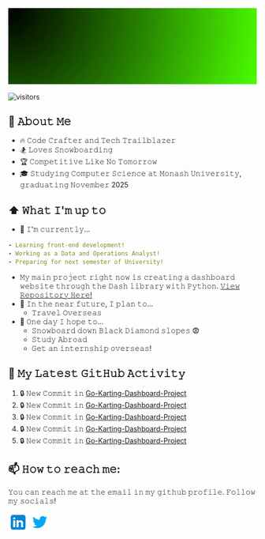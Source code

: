 <img src="https://raw.githubusercontent.com/Sketchy2/Sketchy2/master/header.gif" alt="// Mitchell Whitten" title="// Mitchell Whitten"/>

![visitors](https://vbr.wocr.tk/badge?page_id=Sketchy2.Sketchy2&color=00cf00)

## :book: 𝙰𝚋𝚘𝚞𝚝 𝙼𝚎
- 🔥 𝙲𝚘𝚍𝚎 𝙲𝚛𝚊𝚏𝚝𝚎𝚛 𝚊𝚗𝚍 𝚃𝚎𝚌𝚑 𝚃𝚛𝚊𝚒𝚕𝚋𝚕𝚊𝚣𝚎𝚛
- 🏂 𝙻𝚘𝚟𝚎𝚜 𝚂𝚗𝚘𝚠𝚋𝚘𝚊𝚛𝚍𝚒𝚗𝚐
- 🏆 𝙲𝚘𝚖𝚙𝚎𝚝𝚒𝚝𝚒𝚟𝚎 𝙻𝚒𝚔𝚎 𝙽𝚘 𝚃𝚘𝚖𝚘𝚛𝚛𝚘𝚠
- 🎓 𝚂𝚝𝚞𝚍𝚢𝚒𝚗𝚐 𝙲𝚘𝚖𝚙𝚞𝚝𝚎𝚛 𝚂𝚌𝚒𝚎𝚗𝚌𝚎 𝚊𝚝 𝙼𝚘𝚗𝚊𝚜𝚑 𝚄𝚗𝚒𝚟𝚎𝚛𝚜𝚒𝚝𝚢, 𝚐𝚛𝚊𝚍𝚞𝚊𝚝𝚒𝚗𝚐 𝙽𝚘𝚟𝚎𝚖𝚋𝚎𝚛 2025

## ⬆ 𝚆𝚑𝚊𝚝 𝙸'𝚖 𝚞𝚙 𝚝𝚘
- 🔨 𝙸'𝚖 𝚌𝚞𝚛𝚛𝚎𝚗𝚝𝚕𝚢...
```yaml
- Learning front-end development!
- Working as a Data and Operations Analyst!
- Preparing for next semester of University!
```
  - 𝙼𝚢 𝚖𝚊𝚒𝚗 𝚙𝚛𝚘𝚓𝚎𝚌𝚝 𝚛𝚒𝚐𝚑𝚝 𝚗𝚘𝚠 𝚒𝚜 𝚌𝚛𝚎𝚊𝚝𝚒𝚗𝚐 𝚊 𝚍𝚊𝚜𝚑𝚋𝚘𝚊𝚛𝚍 𝚠𝚎𝚋𝚜𝚒𝚝𝚎 𝚝𝚑𝚛𝚘𝚞𝚐𝚑 𝚝𝚑𝚎 𝙳𝚊𝚜𝚑 𝚕𝚒𝚋𝚛𝚊𝚛𝚢 𝚠𝚒𝚝𝚑 𝙿𝚢𝚝𝚑𝚘𝚗.  [𝚅𝚒𝚎𝚠 𝚁𝚎𝚙𝚘𝚜𝚒𝚝𝚘𝚛𝚢 𝙷𝚎𝚛𝚎!](https://github.com/Sketchy2/Go-Karting-Dashboard-Project)
- 🎯 𝙸𝚗 𝚝𝚑𝚎 𝚗𝚎𝚊𝚛 𝚏𝚞𝚝𝚞𝚛𝚎, 𝙸 𝚙𝚕𝚊𝚗 𝚝𝚘...
  - 𝚃𝚛𝚊𝚟𝚎𝚕 𝙾𝚟𝚎𝚛𝚜𝚎𝚊𝚜
- 🤞 𝙾𝚗𝚎 𝚍𝚊𝚢 𝙸 𝚑𝚘𝚙𝚎 𝚝𝚘...
  - 𝚂𝚗𝚘𝚠𝚋𝚘𝚊𝚛𝚍 𝚍𝚘𝚠𝚗 𝙱𝚕𝚊𝚌𝚔 𝙳𝚒𝚊𝚖𝚘𝚗𝚍 𝚜𝚕𝚘𝚙𝚎𝚜 😨
  - 𝚂𝚝𝚞𝚍𝚢 𝙰𝚋𝚛𝚘𝚊𝚍 
  - 𝙶𝚎𝚝 𝚊𝚗 𝚒𝚗𝚝𝚎𝚛𝚗𝚜𝚑𝚒𝚙 𝚘𝚟𝚎𝚛𝚜𝚎𝚊𝚜!

## 🔔 𝙼𝚢 𝙻𝚊𝚝𝚎𝚜𝚝 𝙶𝚒𝚝𝙷𝚞𝚋 𝙰𝚌𝚝𝚒𝚟𝚒𝚝𝚢
<!--START_SECTION:activity-->
1. 🔒 𝙽𝚎𝚠 𝙲𝚘𝚖𝚖𝚒𝚝 𝚒𝚗 [Go-Karting-Dashboard-Project](https://github.com/Sketchy2/Go-Karting-Dashboard-Project)
2. 🔒 𝙽𝚎𝚠 𝙲𝚘𝚖𝚖𝚒𝚝 𝚒𝚗 [Go-Karting-Dashboard-Project](https://github.com/Sketchy2/Go-Karting-Dashboard-Project)
3. 🔒 𝙽𝚎𝚠 𝙲𝚘𝚖𝚖𝚒𝚝 𝚒𝚗 [Go-Karting-Dashboard-Project](https://github.com/Sketchy2/Go-Karting-Dashboard-Project)
4. 🔒 𝙽𝚎𝚠 𝙲𝚘𝚖𝚖𝚒𝚝 𝚒𝚗 [Go-Karting-Dashboard-Project](https://github.com/Sketchy2/Go-Karting-Dashboard-Project)
5. 🔒 𝙽𝚎𝚠 𝙲𝚘𝚖𝚖𝚒𝚝 𝚒𝚗 [Go-Karting-Dashboard-Project](https://github.com/Sketchy2/Go-Karting-Dashboard-Project)
<!--END_SECTION:activity-->


## 📫 𝙷𝚘𝚠 𝚝𝚘 𝚛𝚎𝚊𝚌𝚑 𝚖𝚎:
𝚈𝚘𝚞 𝚌𝚊𝚗 𝚛𝚎𝚊𝚌𝚑 𝚖𝚎 𝚊𝚝 𝚝𝚑𝚎 𝚎𝚖𝚊𝚒𝚕 𝚒𝚗 𝚖𝚢 𝚐𝚒𝚝𝚑𝚞𝚋 𝚙𝚛𝚘𝚏𝚒𝚕𝚎. 𝙵𝚘𝚕𝚕𝚘𝚠 𝚖𝚢 𝚜𝚘𝚌𝚒𝚊𝚕𝚜!

[<img src="https://raw.githubusercontent.com/Sketchy2/Sketchy2/master/Socials/linkedin-icon.png" height="40em" align="center" alt="Follow Mitchell on LinkedIn" title="Follow Mitchell on LinkedIn"/>](https://www.linkedin.com/in/mitchell-whitten-847365233/)
[<img src="https://raw.githubusercontent.com/Sketchy2/Sketchy2/master/Socials/twitter-icon.png" height="40em" align="center" alt="Follow Mitchell on Twitter" title="Follow Mitchell on Twitter"/>](https://twitter.com/SketchyR6)

